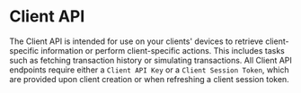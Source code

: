 # Client API

The Client API is intended for use on your clients' devices to retrieve client-specific information or perform client-specific actions. This includes tasks such as fetching transaction history or simulating transactions. All Client API endpoints require either a `Client API Key` or a `Client Session Token`, which are provided upon client creation or when refreshing a client session token.
